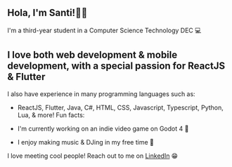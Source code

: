## Hola, I'm Santi!👋🏽
I'm a third-year student in a Computer Science Technology DEC 💻

## I love both web development & mobile development, with a special passion for **ReactJS & Flutter**
I also have experience in many programming languages such as:

- ReactJS, Flutter, Java, C#, HTML, CSS, Javascript, Typescript, Python, Lua, & more!
Fun facts:

- I'm currently working on an indie video game on Godot 4 👾
- I enjoy making music & DJing in my free time 🎵

I love meeting cool people! Reach out to me on [LinkedIn](https://www.linkedin.com/in/santiago-garcia-620301244/) 😁 
